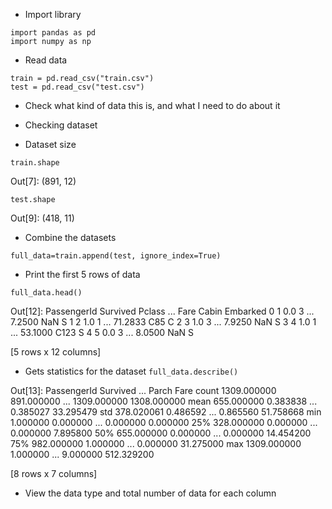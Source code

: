 * Import library

```
import pandas as pd
import numpy as np
```

* Read data
```
train = pd.read_csv("train.csv")
test = pd.read_csv("test.csv")
```
* Check what kind of data this is, and what I need to do about it

* Checking dataset
* Dataset size
```
train.shape
```
Out[7]: (891, 12)
```
test.shape
```
Out[9]: (418, 11)

* Combine the datasets
```
full_data=train.append(test, ignore_index=True)
```
* Print the first 5 rows of data
```
full_data.head()
```
Out[12]: 
   PassengerId  Survived  Pclass  ...     Fare Cabin  Embarked
0            1       0.0       3  ...   7.2500   NaN         S
1            2       1.0       1  ...  71.2833   C85         C
2            3       1.0       3  ...   7.9250   NaN         S
3            4       1.0       1  ...  53.1000  C123         S
4            5       0.0       3  ...   8.0500   NaN         S

[5 rows x 12 columns]

* Gets statistics for the dataset
```full_data.describe()```

Out[13]: 
       PassengerId    Survived  ...        Parch         Fare
count  1309.000000  891.000000  ...  1309.000000  1308.000000
mean    655.000000    0.383838  ...     0.385027    33.295479
std     378.020061    0.486592  ...     0.865560    51.758668
min       1.000000    0.000000  ...     0.000000     0.000000
25%     328.000000    0.000000  ...     0.000000     7.895800
50%     655.000000    0.000000  ...     0.000000    14.454200
75%     982.000000    1.000000  ...     0.000000    31.275000
max    1309.000000    1.000000  ...     9.000000   512.329200

[8 rows x 7 columns]

* View the data type and total number of data for each column
